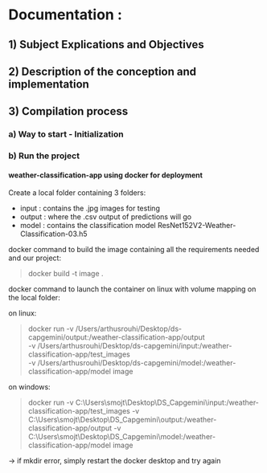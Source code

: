 # Documentation :
## 1) Subject Explications and Objectives

## 2) Description of the conception and implementation

## 3) Compilation process
### a) Way to start - Initialization


### b) Run the project
#### weather-classification-app using docker for deployment

Create a local folder containing 3 folders:
- input : contains the .jpg images for testing
- output : where the .csv output of predictions will go
- model : contains the classification model ResNet152V2-Weather-Classification-03.h5

docker command to build the image containing all the requirements needed and our project:
> docker build -t image .

docker command to launch the container on linux with volume mapping on the local folder:

on linux:
> docker run -v /Users/arthusrouhi/Desktop/ds-capgemini/output:/weather-classification-app/output \
> -v /Users/arthusrouhi/Desktop/ds-capgemini/input:/weather-classification-app/test_images \
> -v /Users/arthusrouhi/Desktop/ds-capgemini/model:/weather-classification-app/model image

on windows:
> docker run -v C:\Users\smojt\Desktop\DS_Capgemini\input:/weather-classification-app/test_images -v C:\Users\smojt\Desktop\DS_Capgemini\output:/weather-classification-app/output -v C:\Users\smojt\Desktop\DS_Capgemini\model:/weather-classification-app/model image

-> if mkdir error, simply restart the docker desktop and try again

